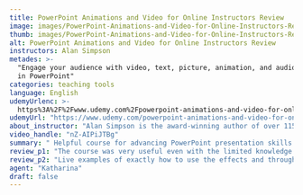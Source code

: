 ```yaml
---
title: PowerPoint Animations and Video for Online Instructors Review
image: images/PowerPoint-Animations-and-Video-for-Online-Instructors-Review.jpeg
thumb: images/PowerPoint-Animations-and-Video-for-Online-Instructors-Review.jpeg
alt: PowerPoint Animations and Video for Online Instructors Review
instructors: Alan Simpson
metades: >-
  "Engage your audience with video, text, picture, animation, and audio mashups
  in PowerPoint"
categories: teaching tools
language: English
udemyUrlenc: >-
  https%3A%2F%2Fwww.udemy.com%2Fpowerpoint-animations-and-video-for-online-instructors%2F
udemyUrl: "https://www.udemy.com/powerpoint-animations-and-video-for-online-instructors/"
about_instructor: "Alan Simpson is the award-winning author of over 115 computer books published throughout the world in over a dozen languages. Being an instructor for nearly four decades, made him deeply involved in technology since the earliest days of personal computing, serving first as programmer and consultant, and more recently as a web developer. However, his master's degree in the psychology of learning and motivation prepared him well for sharing his extensive technical knowledge."
video_handle: "nZ-AIPiJTBg"
summary: " Helpful course for advancing PowerPoint presentation skills. The information is well-presented from a humorous instructor and will effectively change the way the students present their ideas."
review_p1: "The course was very useful even with the limited knowledge of computing, it can give information and apply all the techniques. As it starts with very basic info and progressively builds up, all the information is given in a short amount of time. Also, the instructor was able to express each step in a very clear way and gives you all the tools you need to create a very smashing video. He was able to give great insights into PowerPoint and how to use its capabilities and gave sources of material to improve any PowerPoint project. He demonstrated a good sense of humor, keeping the course fun."
review_p2: "Live examples of exactly how to use the effects and through the double system of mac and windows and a reasonable walkthrough for creating video output are very useful for the students. A very helpful for animation knowledge about Powerpoint was also included. However, the instructor started speaking faster as the course progresses which makes it hard to keep up at times. And since its advance course, some of the beginner stuff is just that for beginners that advance should already know. Overall, excellent intro to basic Powerpoint animation. Easy and straightforward explanation of basic Powerpoint actions that are immediately relevant and useful."
agent: "Katharina"
draft: false
---
```


